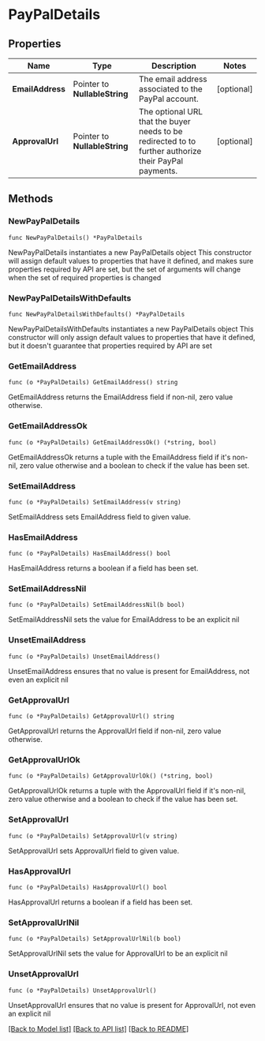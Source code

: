 # PayPalDetails

## Properties

Name | Type | Description | Notes
------------ | ------------- | ------------- | -------------
**EmailAddress** | Pointer to **NullableString** | The email address associated to the PayPal account. | [optional] 
**ApprovalUrl** | Pointer to **NullableString** | The optional URL that the buyer needs to be redirected to to further authorize their PayPal payments. | [optional] 

## Methods

### NewPayPalDetails

`func NewPayPalDetails() *PayPalDetails`

NewPayPalDetails instantiates a new PayPalDetails object
This constructor will assign default values to properties that have it defined,
and makes sure properties required by API are set, but the set of arguments
will change when the set of required properties is changed

### NewPayPalDetailsWithDefaults

`func NewPayPalDetailsWithDefaults() *PayPalDetails`

NewPayPalDetailsWithDefaults instantiates a new PayPalDetails object
This constructor will only assign default values to properties that have it defined,
but it doesn't guarantee that properties required by API are set

### GetEmailAddress

`func (o *PayPalDetails) GetEmailAddress() string`

GetEmailAddress returns the EmailAddress field if non-nil, zero value otherwise.

### GetEmailAddressOk

`func (o *PayPalDetails) GetEmailAddressOk() (*string, bool)`

GetEmailAddressOk returns a tuple with the EmailAddress field if it's non-nil, zero value otherwise
and a boolean to check if the value has been set.

### SetEmailAddress

`func (o *PayPalDetails) SetEmailAddress(v string)`

SetEmailAddress sets EmailAddress field to given value.

### HasEmailAddress

`func (o *PayPalDetails) HasEmailAddress() bool`

HasEmailAddress returns a boolean if a field has been set.

### SetEmailAddressNil

`func (o *PayPalDetails) SetEmailAddressNil(b bool)`

 SetEmailAddressNil sets the value for EmailAddress to be an explicit nil

### UnsetEmailAddress
`func (o *PayPalDetails) UnsetEmailAddress()`

UnsetEmailAddress ensures that no value is present for EmailAddress, not even an explicit nil
### GetApprovalUrl

`func (o *PayPalDetails) GetApprovalUrl() string`

GetApprovalUrl returns the ApprovalUrl field if non-nil, zero value otherwise.

### GetApprovalUrlOk

`func (o *PayPalDetails) GetApprovalUrlOk() (*string, bool)`

GetApprovalUrlOk returns a tuple with the ApprovalUrl field if it's non-nil, zero value otherwise
and a boolean to check if the value has been set.

### SetApprovalUrl

`func (o *PayPalDetails) SetApprovalUrl(v string)`

SetApprovalUrl sets ApprovalUrl field to given value.

### HasApprovalUrl

`func (o *PayPalDetails) HasApprovalUrl() bool`

HasApprovalUrl returns a boolean if a field has been set.

### SetApprovalUrlNil

`func (o *PayPalDetails) SetApprovalUrlNil(b bool)`

 SetApprovalUrlNil sets the value for ApprovalUrl to be an explicit nil

### UnsetApprovalUrl
`func (o *PayPalDetails) UnsetApprovalUrl()`

UnsetApprovalUrl ensures that no value is present for ApprovalUrl, not even an explicit nil

[[Back to Model list]](../README.md#documentation-for-models) [[Back to API list]](../README.md#documentation-for-api-endpoints) [[Back to README]](../README.md)


